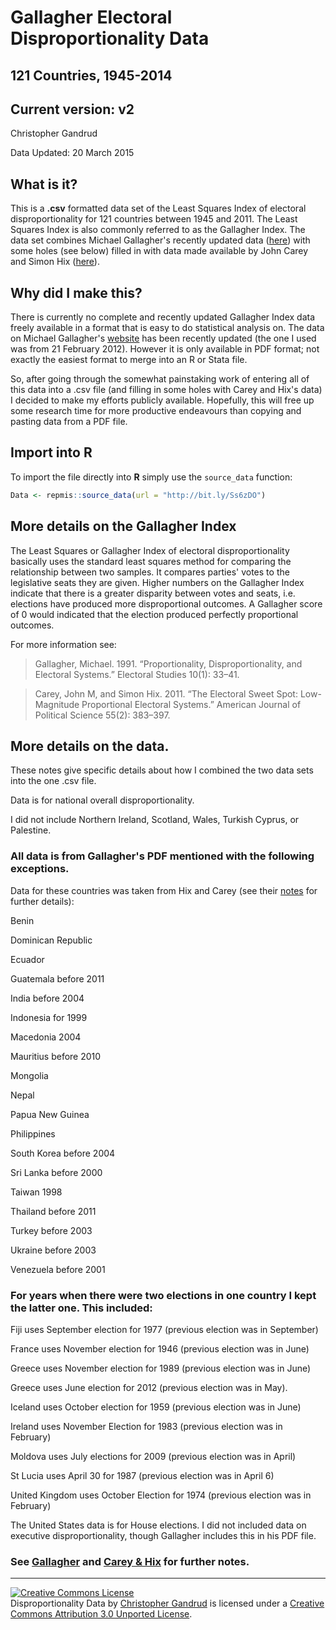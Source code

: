 # Gallagher Electoral Disproportionality Data
## 121 Countries, 1945-2014
## Current version: v2

Christopher Gandrud  

Data Updated: 20 March 2015


## What is it?

This is a <strong>.csv</strong> formatted data set of the Least Squares Index of electoral disproportionality for 121 countries between 1945 and 2011. The Least Squares Index is also commonly referred to as the Gallagher Index. The data set combines Michael Gallagher's recently updated data ([here](http://www.tcd.ie/Political_Science/staff/michael_gallagher/ElSystems/Docts/ElectionIndices.pdf)) with some holes (see below) filled in with data made available by John Carey and Simon Hix ([here](http://www.dartmouth.edu/~jcarey/Data_Archive.html)).

## Why did I make this?

There is currently no complete and recently updated Gallagher Index data freely available in a format that is easy to do statistical analysis on. The data on Michael Gallagher's [website](http://www.tcd.ie/Political_Science/staff/michael_gallagher/ElSystems/Docts/ElectionIndices.pdf) has been recently updated (the one I used was from 21 February 2012). However it is only available in PDF format; not exactly the easiest format to merge into an R or Stata file.

So, after going through the somewhat painstaking work of entering all of this data into a .csv file (and filling in some holes with Carey and Hix's data) I decided to make my efforts publicly available. Hopefully, this will free up some research time for more productive endeavours than copying and pasting data from a PDF file.

## Import into R

To import the file directly into **R** simply use the `source_data` function:

```r
Data <- repmis::source_data(url = "http://bit.ly/Ss6zDO")
```

## More details on the Gallagher Index

The Least Squares or Gallagher Index of electoral disproportionality basically uses the standard least squares method for comparing the relationship between two samples. It compares parties' votes to the legislative seats they are given. Higher numbers on the Gallagher Index indicate that there is a greater disparity between votes and seats, i.e. elections have produced more disproportional outcomes. A Gallagher score of 0 would indicated that the election produced perfectly proportional outcomes.

For more information see:

> Gallagher, Michael. 1991. “Proportionality, Disproportionality, and Electoral Systems.” Electoral Studies 10(1): 33–41.

> Carey, John M, and Simon Hix. 2011. “The Electoral Sweet Spot: Low-Magnitude Proportional Electoral Systems.” American Journal of Political Science 55(2): 383–397.

## More details on the data.

These notes give specific details about how I combined the two data sets into the one .csv file.

Data is for national overall disproportionality.

I did not include Northern Ireland, Scotland, Wales, Turkish Cyprus, or Palestine.

### All data is from Gallagher's PDF mentioned with the following exceptions.  
Data for these countries was taken from Hix and Carey (see their [notes](http://www.dartmouth.edu/~jcarey/Data_Archive.html) for further details):

Benin  

Dominican Republic  

Ecuador  

Guatemala before 2011  

India before 2004  

Indonesia for 1999  

Macedonia 2004  

Mauritius before 2010  

Mongolia  

Nepal  

Papua New Guinea  

Philippines  

South Korea before 2004  

Sri Lanka before 2000

Taiwan 1998  

Thailand before 2011  

Turkey before 2003  

Ukraine before 2003  

Venezuela before 2001  


### For years when there were two elections in one country I kept the latter one. This included:

Fiji uses September election for 1977 (previous election was in September)  

France uses November election for 1946 (previous election was in June)  

Greece uses November election for 1989 (previous election was in June)  

Greece uses June election for 2012 (previous election was in May).

Iceland uses October election for 1959 (previous election was in June)  

Ireland uses November Election for 1983 (previous election was in February)  

Moldova uses July elections for 2009 (previous election was in April)  

St Lucia uses April 30 for 1987 (previous election was in April 6)  

United Kingdom uses October Election for 1974 (previous election was in February)  

The United States data is for House elections. I did not included data on
executive disproportionality, though Gallagher includes this in his PDF file.


### See [Gallagher](http://www.tcd.ie/Political_Science/staff/michael_gallagher/ElSystems/Docts/ElectionIndices.pdf) and [Carey & Hix](http://www.dartmouth.edu/~jcarey/Data_Archive.html) for further notes.

----

<a rel="license" href="http://creativecommons.org/licenses/by/3.0/deed.en_US"><img alt="Creative Commons License" style="border-width:0" src="http://i.creativecommons.org/l/by/3.0/88x31.png" /></a><br /><span xmlns:dct="http://purl.org/dc/terms/" property="dct:title">Disproportionality Data</span> by <a xmlns:cc="http://creativecommons.org/ns#" href="https://github.com/christophergandrud/Disproportionality_Data" property="cc:attributionName" rel="cc:attributionURL">Christopher Gandrud</a> is licensed under a <a rel="license" href="http://creativecommons.org/licenses/by/3.0/deed.en_US">Creative Commons Attribution 3.0 Unported License</a>.
